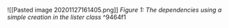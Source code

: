 ![[Pasted image 20201127161405.png]]
_Figure 1: The dependencies using a simple creation in the lister class_ ^9464f1